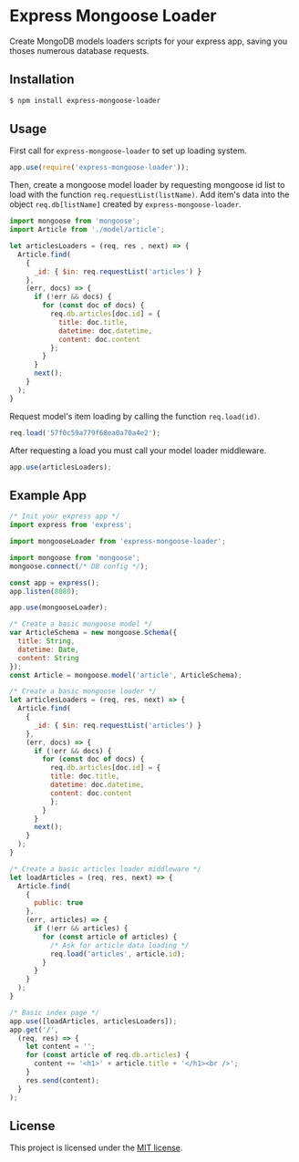 # Express Mongoose Loader

Create MongoDB models loaders scripts for your express app, saving you thoses
numerous database requests.

## Installation

```sh
$ npm install express-mongoose-loader
```

## Usage

First call for `express-mongoose-loader` to set up loading system.

```js
app.use(require('express-mongoose-loader'));
```

Then, create a mongoose model loader by requesting mongoose id list to load
with the function `req.requestList(listName)`. Add item's data into the object
`req.db[listName]` created by `express-mongoose-loader`.

```js
import mongoose from 'mongoose';
import Article from './model/article';

let articlesLoaders = (req, res , next) => {
  Article.find(
    {
      _id: { $in: req.requestList('articles') }
    },
    (err, docs) => {
      if (!err && docs) {
        for (const doc of docs) {
          req.db.articles[doc.id] = {
            title: doc.title,
            datetime: doc.datetime,
            content: doc.content
          };
        }
      }
      next();
    }
  );
}
```

Request model's item loading by calling the function `req.load(id)`.

```js
req.load('57f0c59a779f68ea0a70a4e2');
```

After requesting a load you must call your model loader middleware.

```js
app.use(articlesLoaders);
```

## Example App

```js
/* Init your express app */
import express from 'express';

import mongooseLoader from 'express-mongoose-loader';

import mongoose from 'mongoose';
mongoose.connect(/* DB config */);

const app = express();
app.listen(8080);

app.use(mongooseLoader);

/* Create a basic mongoose model */
var ArticleSchema = new mongoose.Schema({
  title: String,
  datetime: Date,
  content: String
});
const Article = mongoose.model('article', ArticleSchema);

/* Create a basic mongoose loader */
let articlesLoaders = (req, res, next) => {
  Article.find(
    {
      _id: { $in: req.requestList('articles') }
    },
    (err, docs) => {
      if (!err && docs) {
        for (const doc of docs) {
          req.db.articles[doc.id] = {
          title: doc.title,
          datetime: doc.datetime,
          content: doc.content
          };
        }
      }
      next();
    }
  );
}

/* Create a basic articles loader middleware */
let loadArticles = (req, res, next) => {
  Article.find(
    {
      public: true
    },
    (err, articles) => {
      if (!err && articles) {
        for (const article of articles) {
          /* Ask for article data loading */
          req.load('articles', article.id);
        }
      }
    }
  );
}

/* Basic index page */
app.use([loadArticles, articlesLoaders]);
app.get('/',
  (req, res) => {
    let content = '';
    for (const article of req.db.articles) {
      content += '<h1>' + article.title + '</h1><br />';
    }
    res.send(content);
  }
);
```

## License

This project is licensed under the [MIT license](LICENSE).
